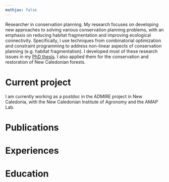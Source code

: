 ```yaml
---
mathjax: false
---
```


Researcher in conservation planning. My research focuses on developing new approaches to solving various conservation planning problems, with an emphasis on reducing habitat fragmentation and improving ecological connectivity. Specifically, I use techniques from combinatorial optimization and constraint programming to address non-linear aspects of conservation planning (e.g. habitat fragmentation). I developed most of these research issues in my [PhD thesis](https://agritrop.cirad.fr/599126). I also applied them for the conservation and restoration of New Caledonian forests.

# Current project

I am currently working as a postdoc in the ADMIRE project in New Caledonia, with the New Caledonian Institute of Agronomy and the AMAP Lab.

# Publications

# Experiences

# Education

